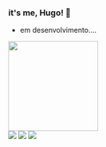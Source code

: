 ### it's me, Hugo! :wave:

- em desenvolvimento....

<div>
  <a href="https://github.com/hugosilvag6">
  <img height="180em" src="https://github-readme-stats.vercel.app/api/top-langs/?username=hugosilvag6&layout=compact&langs_count=7&theme=react"/>
</div>

<div> 
    <a href="https://www.instagram.com/hugosilvag6/" target="_blank"><img src="https://img.shields.io/badge/-Instagram-%23E4405F?style=for-the-badge&logo=instagram&logoColor=white" target="_blank"></a>
    <a href = "mailto:hugosilvag6@hotmail.com"><img src="https://img.shields.io/badge/-EMAIL-%23333?style=for-the-badge&logo=gmail&logoColor=white" target="_blank"></a>
    <a href="https://www.linkedin.com/in/hugosilvag6/" target="_blank"><img src="https://img.shields.io/badge/-LinkedIn-%230077B5?style=for-the-badge&logo=linkedin&logoColor=white" target="_blank"></a> 
</div>
